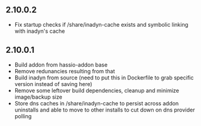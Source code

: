 ## 2.10.0.2
- Fix startup checks if /share/inadyn-cache exists and symbolic linking with inadyn's cache

## 2.10.0.1
- Build addon from hassio-addon base
- Remove redunancies resulting from that
- Build inadyn from source (need to put this in Dockerfile to grab specific version instead of saving here)
- Remove some leftover build dependencies, cleanup and minimize image/backup size
- Store dns caches in /share/inadyn-cache to persist across addon uninstalls and able to move to other installs to cut down on dns provider polling